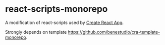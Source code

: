 # react-scripts-monorepo

A modification of react-scripts used by [Create React App](https://github.com/facebook/create-react-app).<br>

Strongly depends on template https://github.com/benestudio/cra-template-monorepo.


